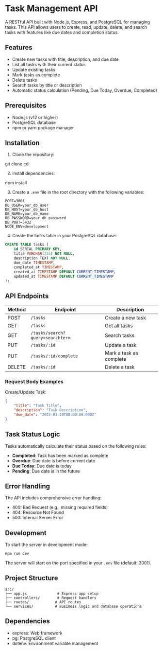 # Task Management API

A RESTful API built with Node.js, Express, and PostgreSQL for managing tasks. This API allows users to create, read, update, delete, and search tasks with features like due dates and completion status.

## Features

- Create new tasks with title, description, and due date
- List all tasks with their current status
- Update existing tasks
- Mark tasks as complete
- Delete tasks
- Search tasks by title or description
- Automatic status calculation (Pending, Due Today, Overdue, Completed)

## Prerequisites

- Node.js (v12 or higher)
- PostgreSQL database
- npm or yarn package manager

## Installation

1. Clone the repository:

git clone <repository-url>
cd <project-directory>

2. Install dependencies:

npm install

3. Create a `.env` file in the root directory with the following variables:

```env
PORT=3001
DB_USER=your_db_user
DB_HOST=your_db_host
DB_NAME=your_db_name
DB_PASSWORD=your_db_password
DB_PORT=5432
NODE_ENV=development
```

4. Create the tasks table in your PostgreSQL database:

```sql
CREATE TABLE tasks (
    id SERIAL PRIMARY KEY,
    title VARCHAR(255) NOT NULL,
    description TEXT NOT NULL,
    due_date TIMESTAMP,
    completed_at TIMESTAMP,
    created_at TIMESTAMP DEFAULT CURRENT_TIMESTAMP,
    updated_at TIMESTAMP DEFAULT CURRENT_TIMESTAMP
);
```

## API Endpoints

| Method | Endpoint | Description |
|--------|----------|-------------|
| POST | `/tasks` | Create a new task |
| GET | `/tasks` | Get all tasks |
| GET | `/tasks/search?query=searchterm` | Search tasks |
| PUT | `/tasks/:id` | Update a task |
| PUT | `/tasks/:id/complete` | Mark a task as complete |
| DELETE | `/tasks/:id` | Delete a task |

### Request Body Examples

Create/Update Task:
```json
{
    "title": "Task Title",
    "description": "Task Description",
    "due_date": "2024-03-20T00:00:00.000Z"
}
```

## Task Status Logic

Tasks automatically calculate their status based on the following rules:
- **Completed**: Task has been marked as complete
- **Overdue**: Due date is before current date
- **Due Today**: Due date is today
- **Pending**: Due date is in the future

## Error Handling

The API includes comprehensive error handling:
- 400: Bad Request (e.g., missing required fields)
- 404: Resource Not Found
- 500: Internal Server Error

## Development

To start the server in development mode:
```bash
npm run dev
```

The server will start on the port specified in your `.env` file (default: 3001).

## Project Structure

```
src/
├── app.js              # Express app setup
├── controllers/        # Request handlers
├── routes/            # API routes
└── services/          # Business logic and database operations
```

## Dependencies

- express: Web framework
- pg: PostgreSQL client
- dotenv: Environment variable management

